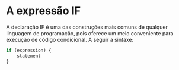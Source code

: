 # A expressão IF
A declaração IF é uma das construções mais comuns de qualquer linguagem de programação, pois oferece um meio conveniente para execução de código condicional.
A seguir a sintaxe:

```php
if (expression) {
    statement
}
```
